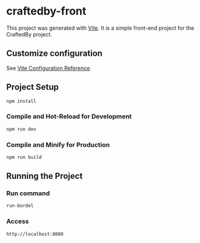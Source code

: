 # craftedby-front

This project was generated with [Vite](https://vitejs.dev/). It is a simple front-end project for the CraftedBy project.

## Customize configuration

See [Vite Configuration Reference](https://vitejs.dev/config/).

## Project Setup

```sh
npm install
```

### Compile and Hot-Reload for Development

```sh
npm run dev
```

### Compile and Minify for Production

```sh
npm run build
```
## Running the Project
### Run command

```sh
run-bordel
```
### Access

```sh
http://localhost:8080
```